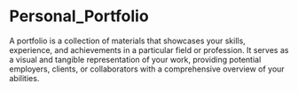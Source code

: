 # Personal_Portfolio
A portfolio is a collection of materials that showcases your skills, experience, and achievements in a particular field or profession. It serves as a visual and tangible representation of your work, providing potential employers, clients, or collaborators with a comprehensive overview of your abilities.
